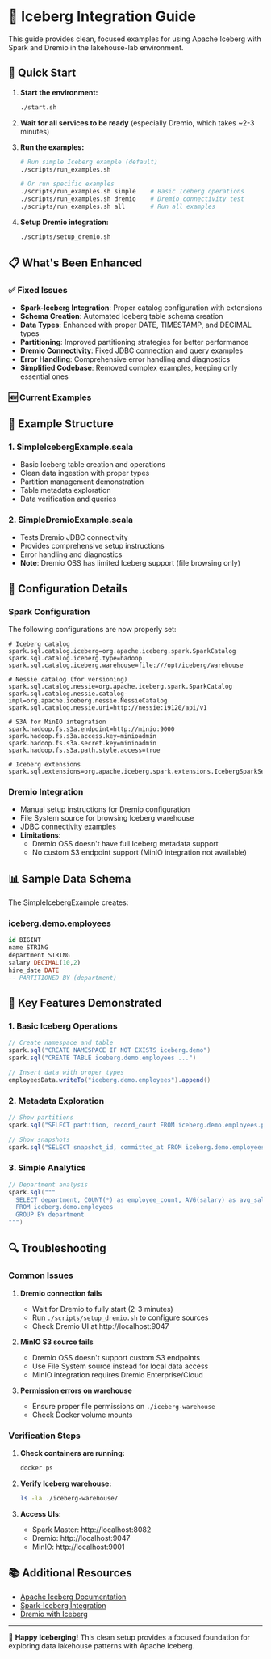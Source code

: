 # 🧊 Iceberg Integration Guide

This guide provides clean, focused examples for using Apache Iceberg with Spark and Dremio in the lakehouse-lab environment.

## 🚀 Quick Start

1. **Start the environment:**
   ```bash
   ./start.sh
   ```

2. **Wait for all services to be ready** (especially Dremio, which takes ~2-3 minutes)

3. **Run the examples:**
   ```bash
   # Run simple Iceberg example (default)
   ./scripts/run_examples.sh

   # Or run specific examples
   ./scripts/run_examples.sh simple    # Basic Iceberg operations
   ./scripts/run_examples.sh dremio    # Dremio connectivity test
   ./scripts/run_examples.sh all       # Run all examples
   ```

4. **Setup Dremio integration:**
   ```bash
   ./scripts/setup_dremio.sh
   ```

## 📋 What's Been Enhanced

### ✅ Fixed Issues
- **Spark-Iceberg Integration**: Proper catalog configuration with extensions
- **Schema Creation**: Automated Iceberg table schema creation
- **Data Types**: Enhanced with proper DATE, TIMESTAMP, and DECIMAL types
- **Partitioning**: Improved partitioning strategies for better performance
- **Dremio Connectivity**: Fixed JDBC connection and query examples
- **Error Handling**: Comprehensive error handling and diagnostics
- **Simplified Codebase**: Removed complex examples, keeping only essential ones

### 🆕 Current Examples

## 📂 Example Structure

### 1. SimpleIcebergExample.scala
- Basic Iceberg table creation and operations
- Clean data ingestion with proper types
- Partition management demonstration
- Table metadata exploration
- Data verification and queries

### 2. SimpleDremioExample.scala  
- Tests Dremio JDBC connectivity
- Provides comprehensive setup instructions
- Error handling and diagnostics
- **Note**: Dremio OSS has limited Iceberg support (file browsing only)

## 🔧 Configuration Details

### Spark Configuration
The following configurations are now properly set:

```properties
# Iceberg catalog
spark.sql.catalog.iceberg=org.apache.iceberg.spark.SparkCatalog
spark.sql.catalog.iceberg.type=hadoop
spark.sql.catalog.iceberg.warehouse=file:///opt/iceberg/warehouse

# Nessie catalog (for versioning)
spark.sql.catalog.nessie=org.apache.iceberg.spark.SparkCatalog
spark.sql.catalog.nessie.catalog-impl=org.apache.iceberg.nessie.NessieCatalog
spark.sql.catalog.nessie.uri=http://nessie:19120/api/v1

# S3A for MinIO integration
spark.hadoop.fs.s3a.endpoint=http://minio:9000
spark.hadoop.fs.s3a.access.key=minioadmin
spark.hadoop.fs.s3a.secret.key=minioadmin
spark.hadoop.fs.s3a.path.style.access=true

# Iceberg extensions
spark.sql.extensions=org.apache.iceberg.spark.extensions.IcebergSparkSessionExtensions
```

### Dremio Integration
- Manual setup instructions for Dremio configuration
- File System source for browsing Iceberg warehouse
- JDBC connectivity examples
- **Limitations**: 
  - Dremio OSS doesn't have full Iceberg metadata support
  - No custom S3 endpoint support (MinIO integration not available)

## 📊 Sample Data Schema

The SimpleIcebergExample creates:

### iceberg.demo.employees
```sql
id BIGINT
name STRING  
department STRING
salary DECIMAL(10,2)
hire_date DATE
-- PARTITIONED BY (department)
```

## 🎯 Key Features Demonstrated

### 1. Basic Iceberg Operations
```scala
// Create namespace and table
spark.sql("CREATE NAMESPACE IF NOT EXISTS iceberg.demo")
spark.sql("CREATE TABLE iceberg.demo.employees ...")

// Insert data with proper types
employeesData.writeTo("iceberg.demo.employees").append()
```

### 2. Metadata Exploration
```scala
// Show partitions
spark.sql("SELECT partition, record_count FROM iceberg.demo.employees.partitions")

// Show snapshots
spark.sql("SELECT snapshot_id, committed_at FROM iceberg.demo.employees.snapshots")
```

### 3. Simple Analytics
```scala
// Department analysis
spark.sql("""
  SELECT department, COUNT(*) as employee_count, AVG(salary) as avg_salary
  FROM iceberg.demo.employees
  GROUP BY department
""")
```

## 🔍 Troubleshooting

### Common Issues

1. **Dremio connection fails**
   - Wait for Dremio to fully start (2-3 minutes)
   - Run `./scripts/setup_dremio.sh` to configure sources
   - Check Dremio UI at http://localhost:9047

2. **MinIO S3 source fails**
   - Dremio OSS doesn't support custom S3 endpoints
   - Use File System source instead for local data access
   - MinIO integration requires Dremio Enterprise/Cloud

3. **Permission errors on warehouse**
   - Ensure proper file permissions on `./iceberg-warehouse`
   - Check Docker volume mounts

### Verification Steps

1. **Check containers are running:**
   ```bash
   docker ps
   ```

2. **Verify Iceberg warehouse:**
   ```bash
   ls -la ./iceberg-warehouse/
   ```

3. **Access UIs:**
   - Spark Master: http://localhost:8082
   - Dremio: http://localhost:9047
   - MinIO: http://localhost:9001

## 📚 Additional Resources

- [Apache Iceberg Documentation](https://iceberg.apache.org/)
- [Spark-Iceberg Integration](https://iceberg.apache.org/docs/latest/spark-configuration/)
- [Dremio with Iceberg](https://docs.dremio.com/data-sources/object/iceberg/)

---

🎉 **Happy Iceberging!** This clean setup provides a focused foundation for exploring data lakehouse patterns with Apache Iceberg.